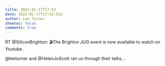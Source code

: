 ```yaml
---
title: 2022-02-17T17-52
date: 2022-02-17T17:52:51Z
author: Lee Turner
showtoc: false
comments: true
---
```


RT @SiliconBrighton: 🎬The Brighton JUG event is now available to watch on Youtube.

@leeturner and @HelenJoScott ran us through their talks…

